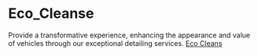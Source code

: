 # Eco_Cleanse
Provide a transformative experience, enhancing the appearance and value of vehicles through our exceptional detailing services.
<a href="https://ecocleansepros.com/" target="_blank" title=" Eco Cleans" alt=" Eco Cleans"> Eco Cleans</a>
